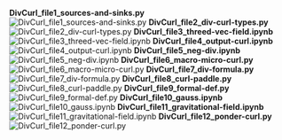 **DivCurl_file1_sources-and-sinks.py** <br>
![DivCurl_file1_sources-and-sinks.py](DivCurl_file1_sources-and-sinks.gif)
**DivCurl_file2_div-curl-types.py** <br>
![DivCurl_file2_div-curl-types.py](DivCurl_file2_div_curl-types.gif)
**DivCurl_file3_threed-vec-field.ipynb** <br>
![DivCurl_file3_threed-vec-field.ipynb](DivCurl_file3_threed-vec-field.gif)
**DivCurl_file4_output-curl.ipynb** <br>
![DivCurl_file4_output-curl.ipynb](DivCurl_file4_output-curl.gif)
**DivCurl_file5_neg-div.ipynb** <br>
![DivCurl_file5_neg-div.ipynb](DivCurl_file5_neg-div.gif)
**DivCurl_file6_macro-micro-curl.py** <br>
![DivCurl_file6_macro-micro-curl.py](DivCurl_file6_macro-micro-curl.gif)
**DivCurl_file7_div-formula.py** <br>
![DivCurl_file7_div-formula.py](DivCurl_file7_div-formula.gif)
**DivCurl_file8_curl-paddle.py** <br>
![DivCurl_file8_curl-paddle.py](DivCurl_file8_curl-paddle.gif)
**DivCurl_file9_formal-def.py** <br>
![DivCurl_file9_formal-def.py](DivCurl_file9_formal-def.gif)
**DivCurl_file10_gauss.ipynb** <br>
![DivCurl_file10_gauss.ipynb](DivCurl_file10_gauss.png)
**DivCurl_file11_gravitational-field.ipynb** <br>
![DivCurl_file11_gravitational-field.ipynb](DivCurl_file11_gravitational-field.png)
**DivCurl_file12_ponder-curl.py** <br>
![DivCurl_file12_ponder-curl.py](DivCurl_file12_ponder-curl.gif)
